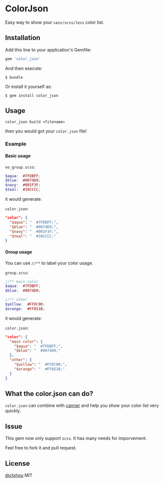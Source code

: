 # ColorJson

Easy way to show your `sass/scss/less` color list.

## Installation

Add this line to your application's Gemfile:

```ruby
gem 'color_json'
```

And then execute:

    $ bundle

Or install it yourself as:

    $ gem install color_json

## Usage

    color_json build <filename>

then you would got your `color.json` file!

### Example

#### Basic usage
`no_group.scss`:

```scss
$aqua:  #7FDBFF;
$blue:  #0074D9;
$navy:  #001F3F;
$teal:  #39CCCC;
```

it would generate:

`color.json`:

```json    
"color": {
  "$aqua": "  #7FDBFF;",
  "$blue": "  #0074D9;",
  "$navy": "  #001F3F;",
  "$teal": "  #39CCCC;"
}
```
#### Group usage

You can use `//**` to label your color usage. 

`group.scss`:

```scss
//** main color
$aqua:  #7FDBFF;
$blue:  #0074D9;

//** other
$yellow:  #FFDC00;
$orange:  #FF851B;
```

it would generate:

`color.json`:
```json
"color": {
  "main color": {
    "$aqua": "  #7FDBFF;",
    "$blue": "  #0074D9;"
  },
  "other": {
    "$yellow": "  #FFDC00;",
    "$orange": "  #FF851B;"
  }
}
```

## What the color.json can do?

`color.json` can combine with [canner](http://github.com/canner/canner) and help you show your color list very quickly.


## Issue

This gem now only support `scss`. It has many needs for imporvement.

Feel free to fork it and pull request.

## License

[@ctxhou](http://github.com/ctxhou) MIT